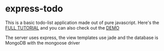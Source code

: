 express-todo
============

This is a basic todo-list application made out of pure javascript. Here's the [FULL TUTORIAL](http://connorleech.ghost.io/build-a-javascript-todo-app-with-express-jade-and-mongodb/) and you can also check out the [DEMO](http://express-mongo-jade-todo.herokuapp.com/)

The server uses express, the view templates use jade and the database is MongoDB with the mongoose driver

